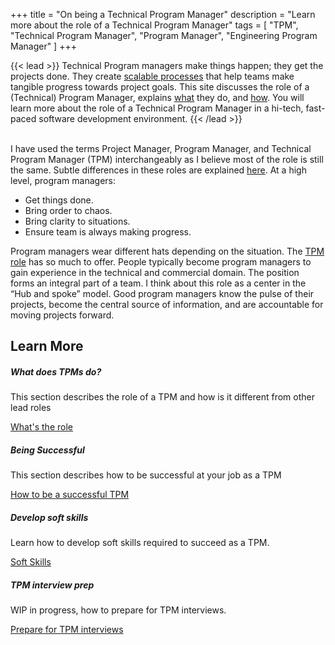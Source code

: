 +++
title = "On being a Technical Program Manager"
description = "Learn more about the role of a Technical Program Manager"
tags = [ "TPM", "Technical Program Manager", "Program Manager", "Engineering Program Manager" ]
+++

{{< lead >}}
Technical Program managers make things happen; they get the projects done. They create [scalable processes](/how/team_process/) that help teams make tangible progress towards project goals. This site discusses the role of a (Technical) Program Manager, explains [what](/what/) they do, and [how](/how/). You will learn more about the role of a Technical Program Manager in a hi-tech, fast-paced software development environment.
{{< /lead >}}

<br>I have used the terms Project Manager, Program Manager, and Technical Program Manager (TPM) interchangeably as I believe most of the role is still the same. Subtle differences in these roles are explained [here](/what/roles/#pgm-and-tpm). At a high level, program managers:

* Get things done.
* Bring order to chaos.
* Bring clarity to situations.
* Ensure team is always making progress.

Program managers wear different hats depending on the situation. The [TPM role](what/tpm_role/) has so much to offer. People typically become program managers to gain experience in the technical and commercial domain. The position forms an integral part of a team. I think about this role as a center in the “Hub and spoke” model. Good program managers know the pulse of their projects, become the central source of information, and are accountable for moving projects forward.

## Learn More
<div class="row py-3 mb-5">
	<div class="col">
		<div class="card flex-row border-0 text-center bg-cardbg rounded">
			<div class="mt-3 ml-2">
				<span class="fas fa-users-cog fa-2x text-secondary"></span>
			</div>
			<div class="card-body pl-2">
				<h5 class="card-title">
					What does TPMs do?
				</h5>
				<p class="card-text text-muted">
					This section describes the role of a TPM and how is it different from other lead roles
          <a href="/what" class="stretched-link"></a>
				</p>
				<a href="/what" class="btn btn-primary">What's the role</a>
			</div>
		</div>
	</div>
	<div class="col">
		<div class="card flex-row border-0 text-center bg-cardbg rounded">
			<div class="mt-3 ml-2">
				<span class="fas fa-project-diagram fa-2x text-secondary"></span>
			</div>
			<div class="card-body pl-2">
				<h5 class="card-title">
					Being Successful
				</h5>
				<p class="card-text text-muted">
					This section describes how to be successful at your job as a TPM
          <a href="/how" class="stretched-link"></a>
				</p>
				<a href="/how" class="btn btn-primary">How to be a successful TPM</a>
			</div>
		</div>
	</div>
</div>
<div class="row py-3 mb-5">
	<div class="col">
		<div class="card flex-row border-0 text-center bg-cardbg rounded">
			<div class="mt-3 ml-2">
				<span class="fas fa-users fa-2x text-secondary"></span>
			</div>
			<div class="card-body pl-2">
				<h5 class="card-title">
					Develop soft skills
				</h5>
				<p class="card-text text-muted">
                    Learn how to develop soft skills required to succeed as a TPM.
          <a href="/soft-skills" class="stretched-link"></a>
				</p>
				<a href="/soft-skills" class="btn btn-primary">Soft Skills</a>
			</div>
		</div>
	</div>
	<div class="col">
		<div class="card flex-row border-0 text-center bg-cardbg rounded">
			<div class="mt-3 ml-2">
				<span class="fas fa-handshake fa-2x text-secondary"></span>
			</div>
			<div class="card-body pl-2">
				<h5 class="card-title">
					TPM interview prep
				</h5>
				<p class="card-text text-muted">
					WIP in progress, how to prepare for TPM interviews.
          <a href="/tpm-interviews" class="stretched-link"></a>
				</p>
				<a href="/tpm-interviews" class="btn btn-primary">Prepare for TPM interviews</a>
			</div>
		</div>
	</div>
</div>